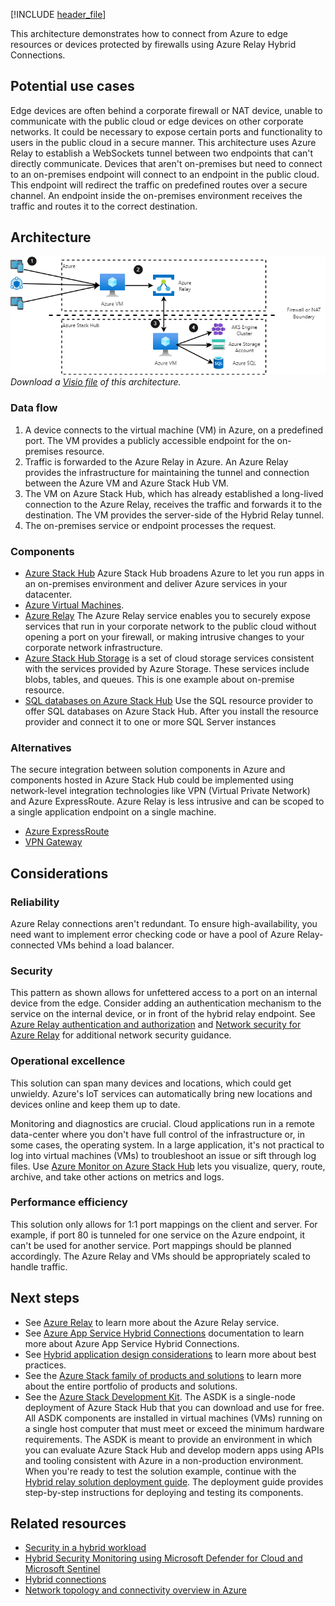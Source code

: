 [!INCLUDE [header_file](../../../includes/sol-idea-header.md)]

This architecture demonstrates how to connect from Azure to edge resources or devices protected by firewalls using Azure Relay Hybrid Connections.

## Potential use cases

Edge devices are often behind a corporate firewall or NAT device, unable to communicate with the public cloud or edge devices on other corporate networks. It could be necessary to expose certain ports and functionality to users in the public cloud in a secure manner. This architecture uses Azure Relay to establish a WebSockets tunnel between two endpoints that can't directly communicate. Devices that aren't on-premises but need to connect to an on-premises endpoint will connect to an endpoint in the public cloud. This endpoint will redirect the traffic on predefined routes over a secure channel. An endpoint inside the on-premises environment receives the traffic and routes it to the correct destination.

## Architecture

![Architecture diagram](../media/hybrid-relay-connection.png)  
_Download a [Visio file](https://arch-center.azureedge.net/hybrid-relay-connection.vsdx) of this architecture._

### Data flow

1. A device connects to the virtual machine (VM) in Azure, on a predefined port. The VM provides a publicly accessible endpoint for the on-premises resource.
2. Traffic is forwarded to the Azure Relay in Azure. An Azure Relay provides the infrastructure for maintaining the tunnel and connection between the Azure VM and Azure Stack Hub VM.
3. The VM on Azure Stack Hub, which has already established a long-lived connection to the Azure Relay, receives the traffic and forwards it to the destination. The VM provides the server-side of the Hybrid Relay tunnel.
4. The on-premises service or endpoint processes the request.

### Components

* [Azure Stack Hub](https://azure.microsoft.com/products/azure-stack/hub/) Azure Stack Hub broadens Azure to let you run apps in an on-premises environment and deliver Azure services in your datacenter.
* [Azure Virtual Machines](https://azure.microsoft.com/services/virtual-machines/).
* [Azure Relay](https://docs.microsoft.com/azure/azure-relay) The Azure Relay service enables you to securely expose services that run in your corporate network to the public cloud without opening a port on your firewall, or making intrusive changes to your corporate network infrastructure.
* [Azure Stack Hub Storage](https://docs.microsoft.com/azure-stack/user/azure-stack-storage-overview) is a set of cloud storage services consistent with the services provided by Azure Storage. These services include blobs, tables, and queues. This is one example about on-premise resource.
* [SQL databases on Azure Stack Hub](https://docs.microsoft.com/azure-stack/operator/azure-stack-sql-resource-provider) Use the SQL resource provider to offer SQL databases on Azure Stack Hub. After you install the resource provider and connect it to one or more SQL Server instances

### Alternatives

The secure integration between solution components in Azure and components hosted in Azure Stack Hub could be implemented using network-level integration technologies like VPN (Virtual Private Network) and Azure ExpressRoute. Azure Relay is less intrusive and can be scoped to a single application endpoint on a single machine.

* [Azure ExpressRoute](https://azure.microsoft.com/services/expressroute/)
* [VPN Gateway](https://azure.microsoft.com/services/vpn-gateway)

## Considerations

### Reliability

Azure Relay connections aren't redundant. To ensure high-availability, you need want to implement error checking code or have a pool of Azure Relay-connected VMs behind a load balancer.

### Security

This pattern as shown allows for unfettered access to a port on an internal device from the edge. Consider adding an authentication mechanism to the service on the internal device, or in front of the hybrid relay endpoint. See [Azure Relay authentication and authorization](https://docs.microsoft.com/azure/azure-relay/relay-authentication-and-authorization) and [Network security for Azure Relay](https://docs.microsoft.com/azure/azure-relay/network-security) for additional network security guidance.

### Operational excellence

This solution can span many devices and locations, which could get unwieldy. Azure's IoT services can automatically bring new locations and devices online and keep them up to date.

Monitoring and diagnostics are crucial. Cloud applications run in a remote data-center where you don't have full control of the infrastructure or, in some cases, the operating system. In a large application, it's not practical to log into virtual machines (VMs) to troubleshoot an issue or sift through log files. Use [Azure Monitor on Azure Stack Hub](https://docs.microsoft.com/azure-stack/user/azure-stack-metrics-azure-data) lets you visualize, query, route, archive, and take other actions on metrics and logs.

### Performance efficiency

This solution only allows for 1:1 port mappings on the client and server. For example, if port 80 is tunneled for one service on the Azure endpoint, it can't be used for another service. Port mappings should be planned accordingly. The Azure Relay and VMs should be appropriately scaled to handle traffic.

## Next steps

* See [Azure Relay](https://docs.microsoft.com/azure/azure-relay) to learn more about the Azure Relay service.
* See [Azure App Service Hybrid Connections](https://docs.microsoft.com/azure/app-service/app-service-hybrid-connections) documentation to learn more about Azure App Service Hybrid Connections.
* See [Hybrid application design considerations](https://docs.microsoft.com/hybrid/app-solutions/overview-app-design-considerations) to learn more about best practices.
* See the [Azure Stack family of products and solutions](https://docs.microsoft.com/azure-stack) to learn more about the entire portfolio of products and solutions.
* See the [Azure Stack Development Kit](https://azure.microsoft.com/overview/azure-stack/development-kit/). The ASDK is a single-node deployment of Azure Stack Hub that you can download and use for free. All ASDK components are installed in virtual machines (VMs) running on a single host computer that must meet or exceed the minimum hardware requirements. The ASDK is meant to provide an environment in which you can evaluate Azure Stack Hub and develop modern apps using APIs and tooling consistent with Azure in a non-production environment. When you're ready to test the solution example, continue with the [Hybrid relay solution deployment guide](https://aka.ms/hybridrelaydeployment). The deployment guide provides step-by-step instructions for deploying and testing its components.

## Related resources

* [Security in a hybrid workload](/azure/architecture/framework/hybrid/hybrid-security)
* [Hybrid Security Monitoring using Microsoft Defender for Cloud and Microsoft Sentinel](../../hybrid/hybrid-security-monitoring.yml)
* [Hybrid connections](hybrid-connectivity.yml)
* [Network topology and connectivity overview in Azure](/azure/cloud-adoption-framework/ready/enterprise-scale/network-topology-and-connectivity)
